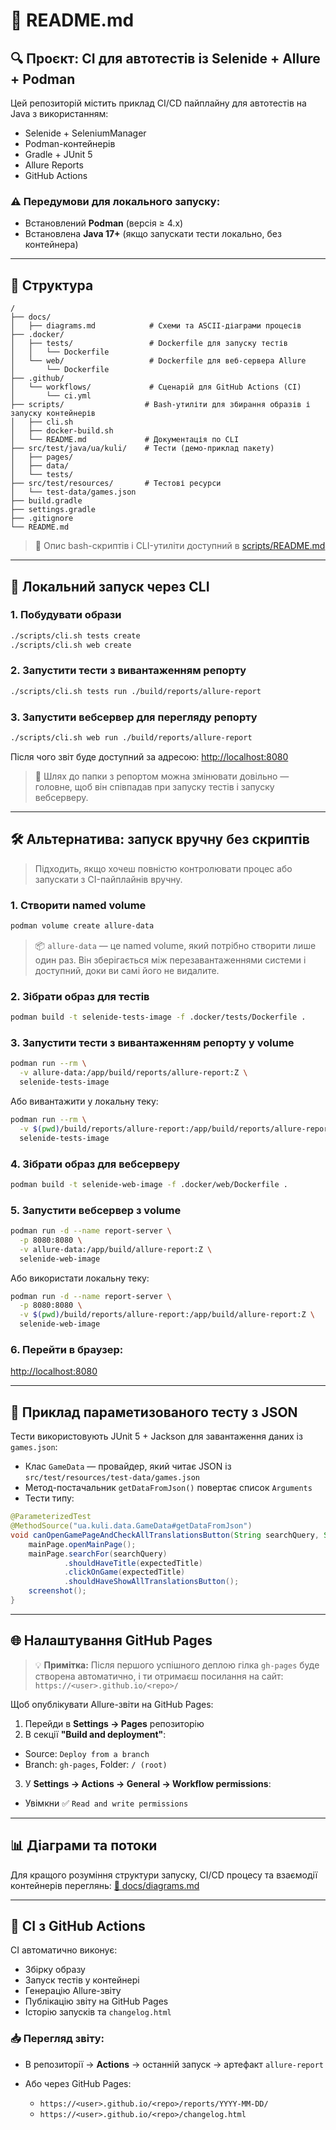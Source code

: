 # 📘 README.md

## 🔍 Проєкт: CI для автотестів із Selenide + Allure + Podman

Цей репозиторій містить приклад CI/CD пайплайну для автотестів на Java з використанням:

* Selenide + SeleniumManager
* Podman-контейнерів
* Gradle + JUnit 5
* Allure Reports
* GitHub Actions

### ⚠️ Передумови для локального запуску:

* Встановлений **Podman** (версія ≥ 4.x)
* Встановлена **Java 17+** (якщо запускати тести локально, без контейнера)

---

## 🧱 Структура

```
/
├── docs/
│   ├── diagrams.md            # Схеми та ASCII-діаграми процесів
├── .docker/
│   ├── tests/                 # Dockerfile для запуску тестів
│   │   └── Dockerfile
│   └── web/                   # Dockerfile для веб-сервера Allure
│       └── Dockerfile
├── .github/
│   └── workflows/             # Сценарій для GitHub Actions (CI)
│       └── ci.yml
├── scripts/                  # Bash-утиліти для збирання образів і запуску контейнерів
│   ├── cli.sh
│   ├── docker-build.sh
│   └── README.md             # Документація по CLI
├── src/test/java/ua/kuli/    # Тести (демо-приклад пакету)
│   ├── pages/
│   ├── data/
│   └── tests/
├── src/test/resources/       # Тестові ресурси
│   └── test-data/games.json  
├── build.gradle
├── settings.gradle
├── .gitignore
└── README.md
```

> 📄 Опис bash-скриптів і CLI-утиліти доступний в [scripts/README.md](./scripts/README.md)

---

## 🚀 Локальний запуск через CLI

### 1. Побудувати образи

```bash
./scripts/cli.sh tests create
./scripts/cli.sh web create
```

### 2. Запустити тести з вивантаженням репорту

```bash
./scripts/cli.sh tests run ./build/reports/allure-report
```

### 3. Запустити вебсервер для перегляду репорту

```bash
./scripts/cli.sh web run ./build/reports/allure-report
```

Після чого звіт буде доступний за адресою: [http://localhost:8080](http://localhost:8080)

> 📝 Шлях до папки з репортом можна змінювати довільно — головне, щоб він співпадав при запуску тестів і запуску вебсерверу.

---

## 🛠 Альтернатива: запуск вручну без скриптів

> Підходить, якщо хочеш повністю контролювати процес або запускати з CI-пайплайнів вручну.

### 1. Створити named volume

```bash
podman volume create allure-data
```

> 📦 `allure-data` — це named volume, який потрібно створити лише один раз. Він зберігається між перезавантаженнями системи і доступний, доки ви самі його не видалите.

### 2. Зібрати образ для тестів

```bash
podman build -t selenide-tests-image -f .docker/tests/Dockerfile .
```

### 3. Запустити тести з вивантаженням репорту у volume

```bash
podman run --rm \
  -v allure-data:/app/build/reports/allure-report:Z \
  selenide-tests-image
```

Або вивантажити у локальну теку:

```bash
podman run --rm \
  -v $(pwd)/build/reports/allure-report:/app/build/reports/allure-report:Z \
  selenide-tests-image
```

### 4. Зібрати образ для вебсерверу

```bash
podman build -t selenide-web-image -f .docker/web/Dockerfile .
```

### 5. Запустити вебсервер з volume

```bash
podman run -d --name report-server \
  -p 8080:8080 \
  -v allure-data:/app/build/allure-report:Z \
  selenide-web-image
```

Або використати локальну теку:

```bash
podman run -d --name report-server \
  -p 8080:8080 \
  -v $(pwd)/build/reports/allure-report:/app/build/allure-report:Z \
  selenide-web-image
```

### 6. Перейти в браузер:

[http://localhost:8080](http://localhost:8080)

---

## 🧪 Приклад параметизованого тесту з JSON

Тести використовують JUnit 5 + Jackson для завантаження даних із `games.json`:

* Клас `GameData` — провайдер, який читає JSON із `src/test/resources/test-data/games.json`
* Метод-постачальник `getDataFromJson()` повертає список `Arguments`
* Тести типу:

```java
@ParameterizedTest
@MethodSource("ua.kuli.data.GameData#getDataFromJson")
void canOpenGamePageAndCheckAllTranslationsButton(String searchQuery, String expectedTitle) {
    mainPage.openMainPage();
    mainPage.searchFor(searchQuery)
            .shouldHaveTitle(expectedTitle)
            .clickOnGame(expectedTitle)
            .shouldHaveShowAllTranslationsButton();
    screenshot();
}
```

---

## 🌐 Налаштування GitHub Pages

> 💡 **Примітка:** Після першого успішного деплою гілка `gh-pages` буде створена автоматично, і ти отримаєш посилання на сайт:
> `https://<user>.github.io/<repo>/`

Щоб опублікувати Allure-звіти на GitHub Pages:

1. Перейди в **Settings → Pages** репозиторію
2. В секції **"Build and deployment"**:

  * Source: `Deploy from a branch`
  * Branch: `gh-pages`, Folder: `/ (root)`
3. У **Settings → Actions → General → Workflow permissions**:

  * Увімкни ✅ `Read and write permissions`

---

## 📊 Діаграми та потоки

Для кращого розуміння структури запуску, CI/CD процесу та взаємодії контейнерів переглянь:
[📄 docs/diagrams.md](./docs/diagrams.md)

---

## 🤖 CI з GitHub Actions

CI автоматично виконує:

* Збірку образу
* Запуск тестів у контейнері
* Генерацію Allure-звіту
* Публікацію звіту на GitHub Pages
* Історію запусків та `changelog.html`

### 📥 Перегляд звіту:

* В репозиторії → **Actions** → останній запуск → артефакт `allure-report`
* Або через GitHub Pages:

  * `https://<user>.github.io/<repo>/reports/YYYY-MM-DD/`
  * `https://<user>.github.io/<repo>/changelog.html`

